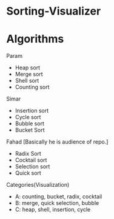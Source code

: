 # Sorting-Visualizer


# Algorithms

Param
* Heap sort
* Merge sort
* Shell sort
* Counting sort

Simar
* Insertion sort
* Cycle sort
* Bubble sort
* Bucket Sort

Fahad [Basically he is audience of repo.]
* Radix Sort
* Cocktail sort
* Selection sort
* Quick sort

Categories(Visualization)

* A: counting, bucket, radix, cocktail
* B: merge, quick selection, bubble
* C: heap, shell, insertion, cycle

